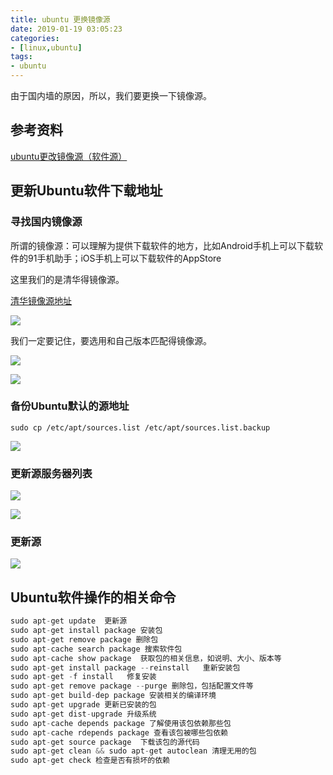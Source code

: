 ```yaml
---
title: ubuntu 更换镜像源
date: 2019-01-19 03:05:23
categories:
- [linux,ubuntu]
tags:
- ubuntu
---
```

由于国内墙的原因，所以，我们要更换一下镜像源。

<!--more-->

## 参考资料

[ubuntu更改镜像源（软件源）](https://blog.csdn.net/weixin_41762173/article/details/79480832)

## 更新Ubuntu软件下载地址

### 寻找国内镜像源

所谓的镜像源：可以理解为提供下载软件的地方，比如Android手机上可以下载软件的91手机助手；iOS手机上可以下载软件的AppStore

这里我们的是清华得镜像源。

[清华镜像源地址](https://mirrors.tuna.tsinghua.edu.cn/)

![](/images/ubuntu/1_0.png)

我们一定要记住，要选用和自己版本匹配得镜像源。

![](/images/ubuntu/1_1.png)

![](/images/ubuntu/1_2.png)

### 备份Ubuntu默认的源地址

	sudo cp /etc/apt/sources.list /etc/apt/sources.list.backup

![](/images/ubuntu/1_3.png)

### 更新源服务器列表

![](/images/ubuntu/1_4.png)

![](/images/ubuntu/1_5.png)

### 更新源

![](/images/ubuntu/1_6.png)

## Ubuntu软件操作的相关命令

```python
sudo apt-get update  更新源
sudo apt-get install package 安装包
sudo apt-get remove package 删除包
sudo apt-cache search package 搜索软件包
sudo apt-cache show package  获取包的相关信息，如说明、大小、版本等
sudo apt-get install package --reinstall   重新安装包
sudo apt-get -f install   修复安装
sudo apt-get remove package --purge 删除包，包括配置文件等
sudo apt-get build-dep package 安装相关的编译环境
sudo apt-get upgrade 更新已安装的包
sudo apt-get dist-upgrade 升级系统
sudo apt-cache depends package 了解使用该包依赖那些包
sudo apt-cache rdepends package 查看该包被哪些包依赖
sudo apt-get source package  下载该包的源代码
sudo apt-get clean && sudo apt-get autoclean 清理无用的包
sudo apt-get check 检查是否有损坏的依赖
```








